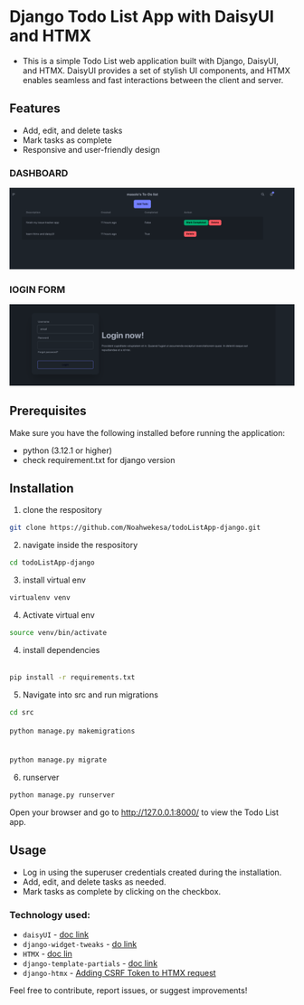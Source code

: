 # Django Todo List App with DaisyUI and HTMX

- This is a simple Todo List web application built with Django, DaisyUI, and HTMX. DaisyUI provides a set of stylish UI components, and HTMX enables seamless and fast interactions between the client and server.

## Features

- Add, edit, and delete tasks
- Mark tasks as complete
- Responsive and user-friendly design

### DASHBOARD

![Image](https://github.com/Noahwekesa/todoListApp-django/blob/master/images/dash.png)

### lOGIN FORM

![Image](https://github.com/Noahwekesa/todoListApp-django/blob/master/images/login.png)

## Prerequisites

Make sure you have the following installed before running the application:

- python (3.12.1 or higher)
- check requirement.txt for django version

## Installation

1. clone the respository

```sh
git clone https://github.com/Noahwekesa/todoListApp-django.git
```

2. navigate inside the respository

```sh
cd todoListApp-django
```

3. install virtual env

```sh
virtualenv venv
```

4. Activate virtual env

```sh
source venv/bin/activate
```

4. install dependencies

```sh

pip install -r requirements.txt
```

5. Navigate into src and run migrations

```sh
cd src

python manage.py makemigrations


python manage.py migrate

```

6. runserver

```sh
python manage.py runserver
```

Open your browser and go to http://127.0.0.1:8000/ to view the Todo List app.

## Usage

- Log in using the superuser credentials created during the installation.
- Add, edit, and delete tasks as needed.
- Mark tasks as complete by clicking on the checkbox.

### Technology used:

- `daisyUI` - [doc link](https://daisyui.com/)
- `django-widget-tweaks` - [do link](https://pypi.org/project/django-widget-tweaks/)
- `HTMX` - [doc lin](https://htmx.org/docs/#installing)
- `django-template-partials` - [doc link](https://github.com/carltongibson/django-template-partials)
- `django-htmx` - [Adding CSRF Token to HTMX request](https://django-htmx.readthedocs.io/en/latest/tips.html)

Feel free to contribute, report issues, or suggest improvements!

